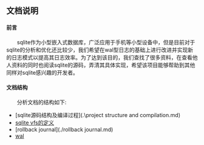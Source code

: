 ## 文档说明

#### 前言

&emsp;&emsp;sqlite作为小型嵌入式数据库，广泛应用于手机等小型设备中，但是目前对于sqlite的分析和优化还比较少，我们希望在wal型日志的基础上进行改进并实现新的日志模式以提高其日志效率。为了达到该目的，我们查找了很多资料，在查看他人资料的同时也阅读sqlite的源码，弄清其具体实现，希望该项目能够帮助到其他同样对sqlite感兴趣的开发者。

#### 文档结构

&emsp;&emsp;分析文档的结构如下:

- [sqlite源码结构及编译过程](.\project structure and compilation.md)
- [sqlite vfs的定义](.\vfs.md)
- [rollback journal](./rollback journal.md)
- [wal](./wal.md)